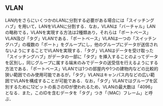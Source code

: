## VLAN
LAN内をさらにいくつかのLANに分割する必要がある場合には「スイッチングハブ」を用いて，LANをVLANに分割する．なお，VLANは「バーチャル」LANの略称でる，VLANを実現する方法は2種類あり，それらは「ポートベース」VLAN及び「タグ」VLANである．「ポートベース」VLANは一つの「スイッチングハブ」の複数の「ポート」をグループにし，他のグループにデータが送信されないようにすることでVLANを実現する．「タグ」VLANはデータを受け取った「スイッチングハブ」がデータの一部に「タグ」を挿入することのよってデータを区別し，同じグループに属する端末のみでデータの送受信を行えるようにする方法である．「ポートベース」VLANでは1つの部屋内や1つの建物内などの比較的狭い範囲でのみ使用可能であるが，「タグ」VLANはキャンパス内などの広い範囲でVLANを構成することが可能である．なお，「タグ」VLANではグループを区別するために12ビットの長さのIDが使われるため，VLANの最大数は「4096」となる．また，このIDを含むデータを「タグ」つき「（MAC）フレーム」と呼ぶ．
